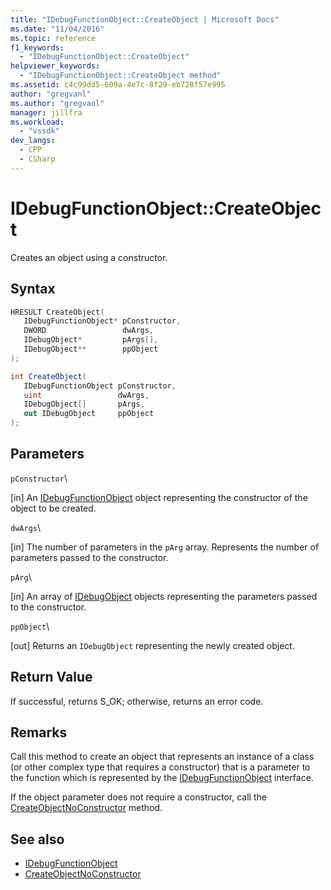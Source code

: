 ```yaml
---
title: "IDebugFunctionObject::CreateObject | Microsoft Docs"
ms.date: "11/04/2016"
ms.topic: reference
f1_keywords:
  - "IDebugFunctionObject::CreateObject"
helpviewer_keywords:
  - "IDebugFunctionObject::CreateObject method"
ms.assetid: c4c99dd5-609a-4e7c-8f29-eb728f57e995
author: "gregvanl"
ms.author: "gregvanl"
manager: jillfra
ms.workload:
  - "vssdk"
dev_langs:
  - CPP
  - CSharp
---
```

# IDebugFunctionObject::CreateObject
Creates an object using a constructor.

## Syntax

```cpp
HRESULT CreateObject( 
   IDebugFunctionObject* pConstructor,
   DWORD                 dwArgs,
   IDebugObject*         pArgs[],
   IDebugObject**        ppObject
);
```

```csharp
int CreateObject(
   IDebugFunctionObject pConstructor,
   uint                 dwArgs,
   IDebugObject[]       pArgs,
   out IDebugObject     ppObject
);
```

## Parameters
 `pConstructor`\

 [in] An [IDebugFunctionObject](../../../extensibility/debugger/reference/idebugfunctionobject.md) object representing the constructor of the object to be created.

 `dwArgs`\

 [in] The number of parameters in the `pArg` array. Represents the number of parameters passed to the constructor.

 `pArg`\

 [in] An array of [IDebugObject](../../../extensibility/debugger/reference/idebugobject.md) objects representing the parameters passed to the constructor.

 `ppObject`\

 [out] Returns an `IDebugObject` representing the newly created object.

## Return Value
 If successful, returns S_OK; otherwise, returns an error code.

## Remarks
 Call this method to create an object that represents an instance of a class (or other complex type that requires a constructor) that is a parameter to the function which is represented by the [IDebugFunctionObject](../../../extensibility/debugger/reference/idebugfunctionobject.md) interface.

 If the object parameter does not require a constructor, call the [CreateObjectNoConstructor](../../../extensibility/debugger/reference/idebugfunctionobject-createobjectnoconstructor.md) method.

## See also
- [IDebugFunctionObject](../../../extensibility/debugger/reference/idebugfunctionobject.md)
- [CreateObjectNoConstructor](../../../extensibility/debugger/reference/idebugfunctionobject-createobjectnoconstructor.md)